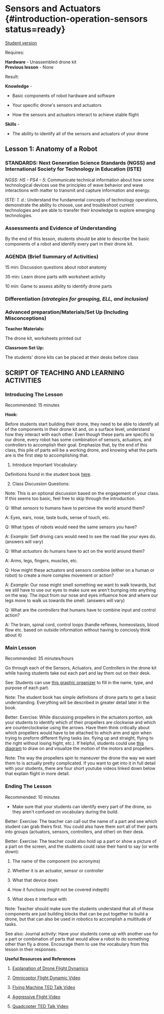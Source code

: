 # Sensors and Actuators {#introduction-operation-sensors status=ready}

[Student version](+duckiesky_high_school_student#introduction-operation-sensors)

<div class='requirements' markdown='1'>


Requires: 

**Hardware** - Unassembled drone kit   
**Previous lesson** - None


Result: 

**Knowledge** - 

- Basic components of robot hardware and software

- Your specific drone's sensors and actuators

- How the sensors and actuators interact to achieve stable flight

**Skills** - 

- The ability to identify all of the sensors and actuators of your drone 

</div>

## Lesson 1: Anatomy of a Robot 


### STANDARDS: Next Generation Science Standards (NGSS) and International Society for Technology in Education (ISTE)

_NGSS: HS - PS4 - 5_: Communicate technical information about how some technological devices use the principles of wave behavior and wave interactions with matter to transmit and capture information and energy.

_ISTE: 1. d._: Understand the fundamental concepts of technology operations, demonstrate the ability to choose, use and troubleshoot current technologies and are able to transfer their knowledge to explore emerging technologies.

### Assessments and Evidence of Understanding

By the end of this lesson, students should be able to describe the basic components of a robot and identify every part in their drone kit. 
<!-- Potentially could put a link to a "label the parts" kind of assesment if wanted -->


### AGENDA (Brief Summary of Activities)

15 min: Discussion questions about robot anatomy 

35 min: Learn drone parts with worksheet activity  

10 min: Game to assess ability to identify drone parts  


### Differentiation _(strategies for grouping, ELL, and inclusion)_


### Advanced preparation/Materials/Set Up (Including Misconceptions)

**Teacher Materials:**

The drone kit, worksheets printed out 

**Classroom Set Up:**

The students' drone kits can be placed at their desks before class 


## SCRIPT OF TEACHING AND LEARNING ACTIVITIES


### Introducing The Lesson

Recommended: 15 minutes 

**Hook:**

Before students start building their drone, they need to be able to identify all of the components in their drone kit and, on a surface level, understand how they interact with each other. Even though these parts are specific to our drone, every robot has some combination of sensors, actuators, and controllers to accomplish their goal. Emphasize that, by the end of this class, this pile of parts will be a working drone, and knowing what the parts are is the first step to accomplishing that. 

1. Introduce Important Vocabulary:

Definitions found in the student book [here](https://docs.duckietown.org/daffy/duckiesky_high_school_student/out/introduction_operation_sensors.html). 


2. Class Discussion Questions:

Note: This is an optional discussion based on the engagement of your class. If this seems too basic, feel free to skip through the introduction. 
<!-- this might not have to be said idk-->


Q: What _sensors_ to humans have to percieve the world around them? 

A: Eyes, ears, nose, taste buds, sense of touch, etc. 


Q: What types of robots would need the same sensors you have? 

A: _Example_: Self driving cars would need to see the road like your eyes do. (answers will vary)


Q: What _actuators_ do humans have to act on the world around them? 

A: Arms, legs, fingers, muscles, etc. 


Q: How might these actuators and sensors combine (either on a human or robot) to create a more complex movement or action? 

A: _Example_: Our nose might smell something we want to walk towards, but we still have to use our eyes to make sure we aren't bumping into anything on the way. The input from our nose and eyes influence how and where our legs move to walk us towards the smell. (answers will vary)


Q: What are the _controllers_ that humans have to combine input and control action? 

A: The brain, spinal cord, control loops (handle reflexes, homeostasis, blood flow etc. based on outside information without having to conciosly think about it) 


### Main Lesson

Recommended: 35 minutes/hours

Go through each of the Sensors, Actuators, and Controllers in the drone kit while having students take out each part and lay them out on their desk. 

See: Students can use [this graphic organizer](https://drive.google.com/file/d/1iIpJAF2NXWRicVxZYYPC2b7Poj-JN0EJ/view?usp=sharing) to fill in the name, type, and purpose of each part. 

Note: The student book has simple definitions of drone parts to get a basic understanding. Everything will be described in greater detail later in the book. 


Better: Exercise: While discussing propellers in the actuators portion, ask your students to identify which of their propellers are clockwise and which are counterclockwise using the arrows. Have them think critically about which propellers would have to be attached to which arm and spin when trying to preform different flying tasks (ex. flying up and straight, flying to the right without losing hight, etc.). If helpful, students could use [this diagram](https://drive.google.com/file/d/11Y_SWK49lU8IWqxGj3YtxuNcvzNqBCmS/view?usp=sharing) to draw on and visualize the motion of the motors and propellers. 

Note: The way the propellers spin to maneuver the drone the way we want them to is actually pretty complicated. If you want to get into it in full detail with your students, there are four short youtube videos linked down below that explain flight in more detail. 


### Ending The Lesson

Recommended: 10 minutes

- Make sure that your students can identify every part of the drone, so they aren't confused on vocabulary during the build. 

Better: Exercise: The teacher can call out the name of a part and see which student can grab theirs first. You could also have them sort all of their parts into groups (actuators, sensors, controllers, and other) on their desk. 

Better: Exercise: The teacher could also hold up a part or show a picture of a part on the screen, and the students could raise their hand to say (or write down): 

1. The name of the component (no acronyms) 

2. Whether it is an actuator, sensor or controller

3. What that device does

4. How it functions (might not be covered indepth)

5. What does it interface with

Note: Teacher should make sure the students understand that all of these components are just building blocks that can be put together to build a drone, but that can also be used in robotics to accomplish a multitude of tasks. 

See also: Journal activity: Have your students come up with another use for a part or combination of parts that would allow a robot to do something other than fly a drone. Encourage them to use the vocabulary from this lesson in their responses. 


**Useful Resources and References**
 
1. [Explanation of Drone Flight Dynamics](https://www.mathworks.com/videos/drone-simulation-and-control-part-1-setting-up-the-control-problem-1539323440930.html)

2. [Omnicoptor Flight Dynamic Video](https://www.youtube.com/watch?v=sIi80LMLJSY)

3. [Flying Machine TED Talk Video](https://www.youtube.com/watch?v=RCXGpEmFbOw)

4. [Aggressive Flight Video](https://www.youtube.com/watch?v=5l27chpTzhg)

5. [Quadcopter TED Talk Video](https://www.youtube.com/watch?v=w2itwFJCgFQ)